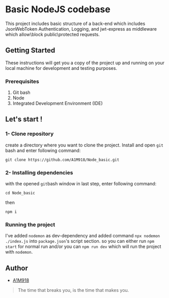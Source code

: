 # Basic NodeJS codebase

This project includes basic structure of a back-end which includes JsonWebToken Authentication, Logging, and jwt-express as middleware which allow\block public\protected requests. 

## Getting Started

These instructions will get you a copy of the project up and running on your local machine for development and testing purposes.

### Prerequisites

1. Git bash
2. Node
3. Integrated Development Environment (IDE)

## Let's start !

### 1- Clone repository
create a directory where you want to clone the project. Install and open ```git```  bash and enter following command: 

    git clone https://github.com/A1M918/Node_basic.git

### 2- Installing dependencies

with the opened ```git```bash window in last step, enter following command:
    
    cd Node_basic 
then 

    npm i

### Running the project
I've added ```nodemon``` as dev-dependency and added command ```npx nodemon ./index.js``` into ```package.json```'s script section. so you can either run ```npm start``` for normal run and/or you can ```npm run dev``` which will run the project with ```nodemon```.  

## Author
* [A1M918](https://www.linkedin.com/in/a1m918/)

> The time that breaks you, is the time that makes you.



